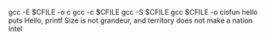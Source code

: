 gcc -E $CFILE -o c
gcc -c $CFILE
gcc -S $CFILE
gcc $CFILE -o cisfun
hello puts
Hello, printf
Size is not grandeur, and territory does not make a nation
Intel

